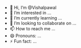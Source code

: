 - 👋 Hi, I’m @Vishalpawal
- 👀 I’m interested in ...
- 🌱 I’m currently learning ...
- 💞️ I’m looking to collaborate on ...
- 📫 How to reach me ...
- 😄 Pronouns: ...
- ⚡ Fun fact: ...

<!---
Vishalpawal/Vishalpawal is a ✨ special ✨ repository because its `README.md` (this file) appears on your GitHub profile.
You can click the Preview link to take a look at your changes.
--->
